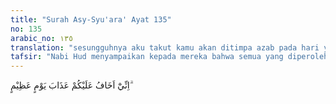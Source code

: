 ```yaml
---
title: "Surah Asy-Syu'ara' Ayat 135"
no: 135
arabic_no: ١٣٥
translation: "sesungguhnya aku takut kamu akan ditimpa azab pada hari yang besar.” "
tafsir: "Nabi Hud menyampaikan kepada mereka bahwa semua yang diperoleh itu merupakan nikmat dari Allah. Ia khawatir nikmat-nikmat yang tak terhingga yang mereka peroleh itu akan dicabut atau dihentikan, sebagai azab dari Allah atas keingkaran dan kesombongan mereka. Apakah mereka tidak takut terjadi yang demikian? Menurut sunah Allah, Dia akan menambah nikmat kepada orang yang mensyukuri nikmat-Nya dan akan mengazab orang yang mengingkarinya."
---
```

اِنِّيْٓ اَخَافُ عَلَيْكُمْ عَذَابَ يَوْمٍ عَظِيْمٍ ۗ 